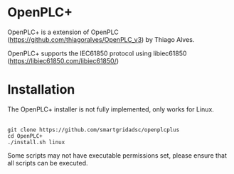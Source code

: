 # OpenPLC+

OpenPLC+ is a extension of OpenPLC (https://github.com/thiagoralves/OpenPLC_v3) by Thiago Alves. 

OpenPLC+ supports the IEC61850 protocol using libiec61850 (https://libiec61850.com/libiec61850/)

# Installation

The OpenPLC+ installer is not fully implemented, only works for Linux.

<br/>`git clone https://github.com/smartgridadsc/openplcplus`
<br/>`cd OpenPLC+`
<br/>`./install.sh linux`

Some scripts may not have executable permissions set, please ensure that all scripts can be executed.



